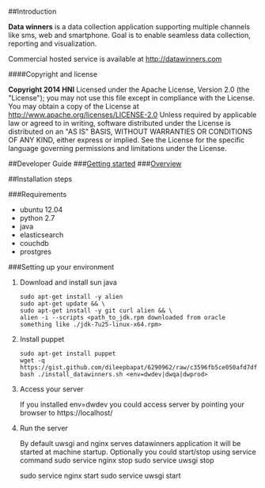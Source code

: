 ##Introduction

__Data winners__ is a data collection application supporting multiple channels
like sms, web and smartphone. Goal is to enable seamless data collection,
reporting and visualization.

Commercial hosted service is available at http://datawinners.com

####Copyright and license

__Copyright 2014 HNI__
Licensed under the Apache License, Version 2.0 (the "License");
you may not use this file except in compliance with the License.
You may obtain a copy of the License at http://www.apache.org/licenses/LICENSE-2.0
Unless required by applicable law or agreed to in writing, software
distributed under the License is distributed on an "AS IS" BASIS,
WITHOUT WARRANTIES OR CONDITIONS OF ANY KIND, either express or implied.
See the License for the specific language governing permissions and
limitations under the License.

##Developer Guide
  ###[Getting started](./doc/getting_started.md)
  ###[Overview](doc/overview.md)

##Installation steps

###Requirements

* ubuntu 12.04
* python 2.7
* java
* elasticsearch
* couchdb
* prostgres

###Setting up your environment

1.  Download and install sun java
    ```
    sudo apt-get install -y alien
    sudo apt-get update && \
    sudo apt-get install -y git curl alien && \
    alien -i --scripts <path_to_jdk.rpm downloaded from oracle something like ./jdk-7u25-linux-x64.rpm>
    ```

2. Install puppet

   ```
   sudo apt-get install puppet
   wget -q https://gist.github.com/dileepbapat/6290962/raw/c3596fb5ce050afd7df3323ccf5ddb7f464bdb94/install_datawinners.sh
   bash ./install_datawinners.sh <env=dwdev|dwqa|dwprod>
   ```

4. Access your server

   If you installed env=dwdev you could access server by pointing your browser to https://localhost/

5. Run the server

   By default uwsgi and nginx serves datawinners application it will be started at machine startup. Optionally you could start/stop
   using service command
   sudo service nginx stop
   sudo service uwsgi stop

   sudo service nginx start
   sudo service uwsgi start
